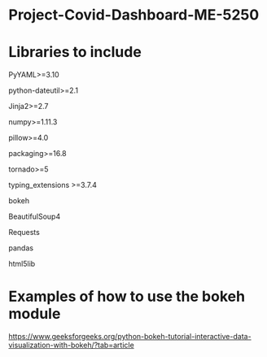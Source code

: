 # Project-Covid-Dashboard-ME-5250

# Libraries to include
PyYAML>=3.10

python-dateutil>=2.1

Jinja2>=2.7

numpy>=1.11.3

pillow>=4.0

packaging>=16.8

tornado>=5

typing_extensions >=3.7.4

bokeh

BeautifulSoup4

Requests

pandas

html5lib

# Examples of how to use the bokeh module
https://www.geeksforgeeks.org/python-bokeh-tutorial-interactive-data-visualization-with-bokeh/?tab=article
